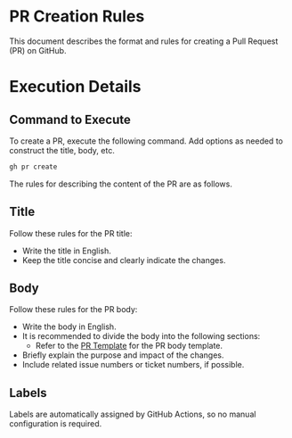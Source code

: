 # PR Creation Rules
This document describes the format and rules for creating a Pull Request (PR) on GitHub.

# Execution Details

## Command to Execute

To create a PR, execute the following command. Add options as needed to construct the title, body, etc.
```bash
gh pr create
```

The rules for describing the content of the PR are as follows.
## Title
Follow these rules for the PR title:
- Write the title in English.
- Keep the title concise and clearly indicate the changes.

## Body
Follow these rules for the PR body:
- Write the body in English.
- It is recommended to divide the body into the following sections:
  - Refer to the [PR Template](../templates/PR_TEMPLATE.md) for the PR body template.
- Briefly explain the purpose and impact of the changes.
- Include related issue numbers or ticket numbers, if possible.

## Labels
Labels are automatically assigned by GitHub Actions, so no manual configuration is required.
